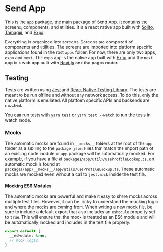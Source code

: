 
# Send App

This is the `app` package, the main package of Send App. It contains the screens, components, and utilities. It is a react native app built with [Solito](https://solito.dev), [Tamagui](https://tamagui.dev), and [Expo](https://expo.dev).

Everything is organized into screens. Screens are composed of components and utilities. The screens are imported into platform specific applications found in the root `apps` folder. For now, there are only two apps, `expo` and `next`. The `expo` app is the native app built with [Expo](https://expo.dev) and the `next` app is a web app built with [Next.js](https://nextjs.org) and the pages router.

## Testing

Tests are written using [Jest](https://jestjs.io/docs/getting-started) and [React Native Testing Library](https://callstack.github.io/react-native-testing-library/docs/start/intro). The tests are meant to be run offline and without any network access. To do this, only the native platform is emulated. All platform specific APIs and backends are mocked.

You can run tests with `yarn test` or `yarn test --watch` to run the tests in watch mode.

### Mocks

The automatic mocks are found in `__mocks__` folders at the root of the `app` folder as a sibiling to the `package.json`. Files that match the import path of an existing node module or `app` package will be automatically mocked. For example, if you have a file at `packages/app/utils/useProfileLookup.ts`, an automatic mock is found at `packages/app/__mocks__/app/utils/useProfileLookup.ts`. These automatic mocks are mocked even without a call to `jest.mock` inside the test file.

#### Mocking ES6 Modules

The automatic mocks are powerful and make it easy to share mocks across multiple test files. However, it can be tricky to understand the mocking logic and where the mocks are coming from. When writing a new mock file, be sure to include a default export that also includes an `esModule` property set to `true`. This will ensure that the mock is treated as an ES6 module and will be automatically mocked and included in the test file properly.

```ts
export default {
  __esModule: true,
  // mock logic
}
```
